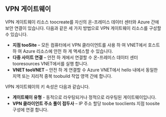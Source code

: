 ## <a name="vpn-gateway"></a>VPN 게이트웨이
VPN 게이트웨이 리소스 toocreate를 자신의 온-프레미스 데이터 센터와 Azure 간에 보안 연결이 있습니다. 다음과 같은 세 가지 방법으로 VPN 게이트웨이 리소스를 구성할 수 있습니다.

* **지점 tooSite** – 모든 컴퓨터에서 VPN 클라이언트를 사용 하 여 VNET에서 호스트 하 여 Azure 리소스에 안전 하 게 액세스할 수 있습니다. 
* **다중 사이트 연결** – 안전 하 게에서 연결할 수 온-프레미스 데이터 센터 tooresources VNET에서를 실행 합니다. 
* **VNET tooVNET** – 안전 하 게 연결할 수 Azure VNET에서 hello 내에서 동일한 지역 또는 지리적 중복 toobuild 작업 영역 간에 합니다.

VPN 게이트웨이의 키 속성은 다음과 같습니다.

* **게이트웨이 유형** - 동적으로 라우팅되거나 정적으로 라우팅된 게이트웨이입니다. 
* **VPN 클라이언트 주소 풀이 접두사** – IP 주소 할당 toobe tooclients 지점 toosite 구성에 연결 합니다.

